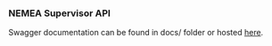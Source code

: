 ### NEMEA Supervisor API
Swagger documentation can be found in docs/ folder or hosted [here](https://app.swaggerhub.com/apis/nemea-supervisor-gui/nemea-supervisor-api/1.0.0).